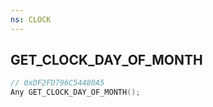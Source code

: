 ```yaml
---
ns: CLOCK
---
```

## GET_CLOCK_DAY_OF_MONTH

```c
// 0xDF2FD796C54480A5
Any GET_CLOCK_DAY_OF_MONTH();
```

